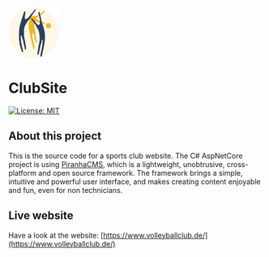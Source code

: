 <img src="https://raw.githubusercontent.com/axuno/ClubSite/main/club-logo.png" width=100 height=100 alt="" />

# ClubSite

[![License: MIT](https://img.shields.io/badge/License-MIT-brightgreen.svg)](https://github.com/axuno/MailMergeLib/blob/master/License.txt)

## About this project
This is the source code for a sports club website. The C# AspNetCore project is using [PiranhaCMS](https://piranhacms.org/), 
which is a lightweight, unobtrusive, cross-platform and open source framework. The framework brings a simple, intuitive and powerful user interface, 
and makes creating content enjoyable and fun, even for non technicians.

## Live website
Have a look at the website: [https://www.volleyballclub.de/](https://www.volleyballclub.de/)



